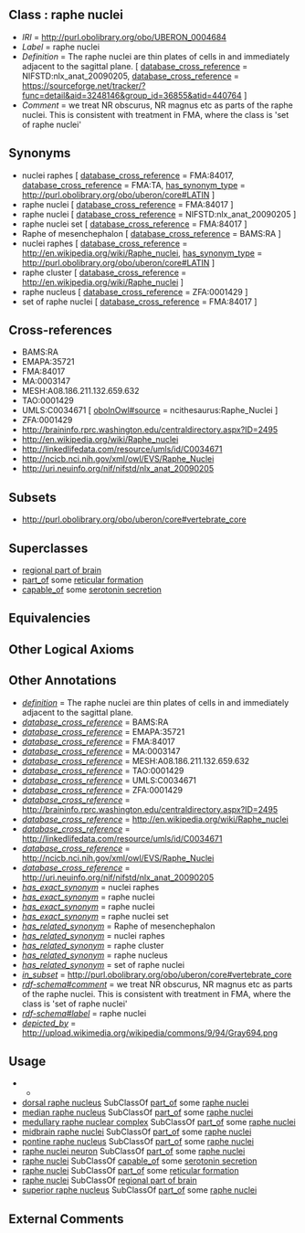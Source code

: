 
## Class : raphe nuclei

 * *IRI* = http://purl.obolibrary.org/obo/UBERON_0004684
 * *Label* = raphe nuclei
 * *Definition* = The raphe nuclei are thin plates of cells in and immediately adjacent to the sagittal plane. [ [database_cross_reference](../../ef/oboInOwl#hasDbXref.md) = NIFSTD:nlx_anat_20090205, [database_cross_reference](../../ef/oboInOwl#hasDbXref.md) = https://sourceforge.net/tracker/?func=detail&aid=3248146&group_id=36855&atid=440764 ]
 * *Comment* = we treat NR obscurus, NR magnus etc as parts of the raphe nuclei. This is consistent with treatment in FMA, where the class is 'set of raphe nuclei'

## Synonyms

 * nuclei raphes [ [database_cross_reference](../../ef/oboInOwl#hasDbXref.md) = FMA:84017, [database_cross_reference](../../ef/oboInOwl#hasDbXref.md) = FMA:TA, [has_synonym_type](../../pe/oboInOwl#hasSynonymType.md) = http://purl.obolibrary.org/obo/uberon/core#LATIN ]
 * raphe nuclei [ [database_cross_reference](../../ef/oboInOwl#hasDbXref.md) = FMA:84017 ]
 * raphe nuclei [ [database_cross_reference](../../ef/oboInOwl#hasDbXref.md) = NIFSTD:nlx_anat_20090205 ]
 * raphe nuclei set [ [database_cross_reference](../../ef/oboInOwl#hasDbXref.md) = FMA:84017 ]
 * Raphe of mesenchephalon [ [database_cross_reference](../../ef/oboInOwl#hasDbXref.md) = BAMS:RA ]
 * nuclei raphes [ [database_cross_reference](../../ef/oboInOwl#hasDbXref.md) = http://en.wikipedia.org/wiki/Raphe_nuclei, [has_synonym_type](../../pe/oboInOwl#hasSynonymType.md) = http://purl.obolibrary.org/obo/uberon/core#LATIN ]
 * raphe cluster [ [database_cross_reference](../../ef/oboInOwl#hasDbXref.md) = http://en.wikipedia.org/wiki/Raphe_nuclei ]
 * raphe nucleus [ [database_cross_reference](../../ef/oboInOwl#hasDbXref.md) = ZFA:0001429 ]
 * set of raphe nuclei [ [database_cross_reference](../../ef/oboInOwl#hasDbXref.md) = FMA:84017 ]

## Cross-references

 * BAMS:RA
 * EMAPA:35721
 * FMA:84017
 * MA:0003147
 * MESH:A08.186.211.132.659.632
 * TAO:0001429
 * UMLS:C0034671 [ [oboInOwl#source](../../ce/oboInOwl#source.md) = ncithesaurus:Raphe_Nuclei ]
 * ZFA:0001429
 * http://braininfo.rprc.washington.edu/centraldirectory.aspx?ID=2495
 * http://en.wikipedia.org/wiki/Raphe_nuclei
 * http://linkedlifedata.com/resource/umls/id/C0034671
 * http://ncicb.nci.nih.gov/xml/owl/EVS/Raphe_Nuclei
 * http://uri.neuinfo.org/nif/nifstd/nlx_anat_20090205

## Subsets

 * http://purl.obolibrary.org/obo/uberon/core#vertebrate_core

## Superclasses

 * [regional part of brain](../../UBERON/16/UBERON_0002616.md)
 * [part_of](../../BFO/50/BFO_0000050.md) some [reticular formation](../../UBERON/75/UBERON_0002275.md)
 * [capable_of](../../RO/15/RO_0002215.md) some [serotonin secretion](../../GO/20/GO_0001820.md)

## Equivalencies


## Other Logical Axioms


## Other Annotations

 * *[definition](../../IAO/15/IAO_0000115.md)* = The raphe nuclei are thin plates of cells in and immediately adjacent to the sagittal plane.
 * *[database_cross_reference](../../ef/oboInOwl#hasDbXref.md)* = BAMS:RA
 * *[database_cross_reference](../../ef/oboInOwl#hasDbXref.md)* = EMAPA:35721
 * *[database_cross_reference](../../ef/oboInOwl#hasDbXref.md)* = FMA:84017
 * *[database_cross_reference](../../ef/oboInOwl#hasDbXref.md)* = MA:0003147
 * *[database_cross_reference](../../ef/oboInOwl#hasDbXref.md)* = MESH:A08.186.211.132.659.632
 * *[database_cross_reference](../../ef/oboInOwl#hasDbXref.md)* = TAO:0001429
 * *[database_cross_reference](../../ef/oboInOwl#hasDbXref.md)* = UMLS:C0034671
 * *[database_cross_reference](../../ef/oboInOwl#hasDbXref.md)* = ZFA:0001429
 * *[database_cross_reference](../../ef/oboInOwl#hasDbXref.md)* = http://braininfo.rprc.washington.edu/centraldirectory.aspx?ID=2495
 * *[database_cross_reference](../../ef/oboInOwl#hasDbXref.md)* = http://en.wikipedia.org/wiki/Raphe_nuclei
 * *[database_cross_reference](../../ef/oboInOwl#hasDbXref.md)* = http://linkedlifedata.com/resource/umls/id/C0034671
 * *[database_cross_reference](../../ef/oboInOwl#hasDbXref.md)* = http://ncicb.nci.nih.gov/xml/owl/EVS/Raphe_Nuclei
 * *[database_cross_reference](../../ef/oboInOwl#hasDbXref.md)* = http://uri.neuinfo.org/nif/nifstd/nlx_anat_20090205
 * *[has_exact_synonym](../../ym/oboInOwl#hasExactSynonym.md)* = nuclei raphes
 * *[has_exact_synonym](../../ym/oboInOwl#hasExactSynonym.md)* = raphe nuclei
 * *[has_exact_synonym](../../ym/oboInOwl#hasExactSynonym.md)* = raphe nuclei
 * *[has_exact_synonym](../../ym/oboInOwl#hasExactSynonym.md)* = raphe nuclei set
 * *[has_related_synonym](../../ym/oboInOwl#hasRelatedSynonym.md)* = Raphe of mesenchephalon
 * *[has_related_synonym](../../ym/oboInOwl#hasRelatedSynonym.md)* = nuclei raphes
 * *[has_related_synonym](../../ym/oboInOwl#hasRelatedSynonym.md)* = raphe cluster
 * *[has_related_synonym](../../ym/oboInOwl#hasRelatedSynonym.md)* = raphe nucleus
 * *[has_related_synonym](../../ym/oboInOwl#hasRelatedSynonym.md)* = set of raphe nuclei
 * *[in_subset](../../et/oboInOwl#inSubset.md)* = http://purl.obolibrary.org/obo/uberon/core#vertebrate_core
 * *[rdf-schema#comment](../../nt/rdf-schema#comment.md)* = we treat NR obscurus, NR magnus etc as parts of the raphe nuclei. This is consistent with treatment in FMA, where the class is 'set of raphe nuclei'
 * *[rdf-schema#label](../../el/rdf-schema#label.md)* = raphe nuclei
 * *[depicted_by](../../depicted/by/depicted_by.md)* = http://upload.wikimedia.org/wikipedia/commons/9/94/Gray694.png

## Usage

 * -
 * [dorsal raphe nucleus](../../UBERON/43/UBERON_0002043.md) SubClassOf [part_of](../../BFO/50/BFO_0000050.md) some [raphe nuclei](../../UBERON/84/UBERON_0004684.md)
 * [median raphe nucleus](../../UBERON/04/UBERON_0003004.md) SubClassOf [part_of](../../BFO/50/BFO_0000050.md) some [raphe nuclei](../../UBERON/84/UBERON_0004684.md)
 * [medullary raphe nuclear complex](../../UBERON/92/UBERON_0002692.md) SubClassOf [part_of](../../BFO/50/BFO_0000050.md) some [raphe nuclei](../../UBERON/84/UBERON_0004684.md)
 * [midbrain raphe nuclei](../../UBERON/12/UBERON_0007412.md) SubClassOf [part_of](../../BFO/50/BFO_0000050.md) some [raphe nuclei](../../UBERON/84/UBERON_0004684.md)
 * [pontine raphe nucleus](../../UBERON/47/UBERON_0002047.md) SubClassOf [part_of](../../BFO/50/BFO_0000050.md) some [raphe nuclei](../../UBERON/84/UBERON_0004684.md)
 * [raphe nuclei neuron](../../CL/10/CL_0002610.md) SubClassOf [part_of](../../BFO/50/BFO_0000050.md) some [raphe nuclei](../../UBERON/84/UBERON_0004684.md)
 * [raphe nuclei](../../UBERON/84/UBERON_0004684.md) SubClassOf [capable_of](../../RO/15/RO_0002215.md) some [serotonin secretion](../../GO/20/GO_0001820.md)
 * [raphe nuclei](../../UBERON/84/UBERON_0004684.md) SubClassOf [part_of](../../BFO/50/BFO_0000050.md) some [reticular formation](../../UBERON/75/UBERON_0002275.md)
 * [raphe nuclei](../../UBERON/84/UBERON_0004684.md) SubClassOf [regional part of brain](../../UBERON/16/UBERON_0002616.md)
 * [superior raphe nucleus](../../UBERON/40/UBERON_2000440.md) SubClassOf [part_of](../../BFO/50/BFO_0000050.md) some [raphe nuclei](../../UBERON/84/UBERON_0004684.md)

## External Comments


